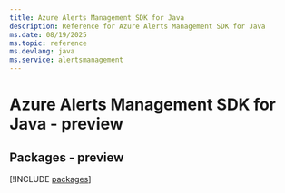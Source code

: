 ```yaml
---
title: Azure Alerts Management SDK for Java
description: Reference for Azure Alerts Management SDK for Java
ms.date: 08/19/2025
ms.topic: reference
ms.devlang: java
ms.service: alertsmanagement
---
```

# Azure Alerts Management SDK for Java - preview
## Packages - preview
[!INCLUDE [packages](alerts-management-index.md)]